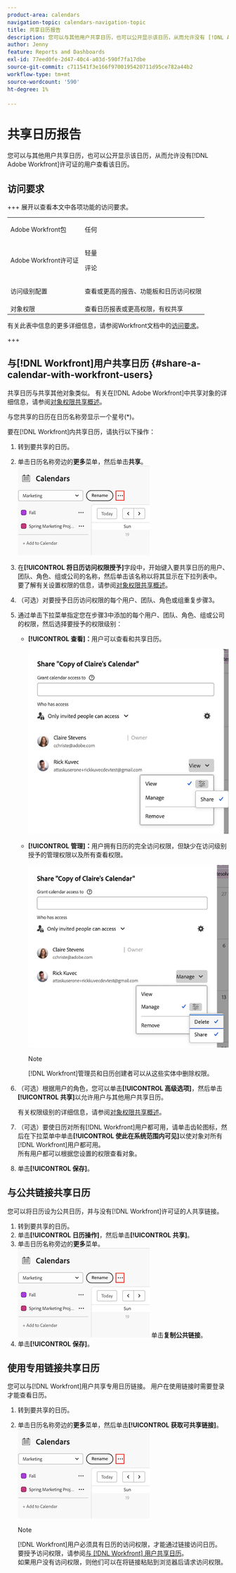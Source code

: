 ```yaml
---
product-area: calendars
navigation-topic: calendars-navigation-topic
title: 共享日历报告
description: 您可以与其他用户共享日历，也可以公开显示该日历，从而允许没有 [!DNL Adobe Workfront] 许可证的用户查看该日历。
author: Jenny
feature: Reports and Dashboards
exl-id: 77eed0fe-2d47-40c4-a03d-590f7fa17dbe
source-git-commit: c711541f3e166f9700195420711d95ce782a44b2
workflow-type: tm+mt
source-wordcount: '590'
ht-degree: 1%

---
```


# 共享日历报告


您可以与其他用户共享日历，也可以公开显示该日历，从而允许没有[!DNL Adobe Workfront]许可证的用户查看该日历。

## 访问要求

+++ 展开以查看本文中各项功能的访问要求。

<table style="table-layout:auto"> 
 <col> 
 </col> 
 <col> 
 </col> 
 <tbody> 
  <tr> 
   <td role="rowheader">Adobe Workfront包</td> 
   <td> <p>任何</p> </td> 
  </tr> 
  <tr> 
   <td role="rowheader">Adobe Workfront许可证</td> 
   <td><p>轻量</p>
       <p>评论</p></td> 
  </tr> 
  <tr> 
   <td role="rowheader">访问级别配置</td> 
   <td> <p> 查看或更高的报告、功能板和日历访问权限</p></td> 
  </tr> 
  <tr> 
   <td role="rowheader">对象权限</td> 
   <td>查看日历报表或更高权限，有权共享</td> 
  </tr> 
 </tbody> 
</table>

有关此表中信息的更多详细信息，请参阅Workfront文档中的[访问要求](/help/quicksilver/administration-and-setup/add-users/access-levels-and-object-permissions/access-level-requirements-in-documentation.md)。

+++

## 与[!DNL Workfront]用户共享日历 {#share-a-calendar-with-workfront-users}

共享日历与共享其他对象类似。 有关在[!DNL Adobe Workfront]中共享对象的详细信息，请参阅[对象权限共享概述](../../../workfront-basics/grant-and-request-access-to-objects/sharing-permissions-on-objects-overview.md)。

与您共享的日历在日历名称旁显示一个星号(&#42;)。

要在[!DNL Workfront]内共享日历，请执行以下操作：

1. 转到要共享的日历。
1. 单击日历名称旁边的&#x200B;**更多**&#x200B;菜单，然后单击&#x200B;**共享**。
   ![日历更多菜单](assets/more-menu-calendar.png)
1. 在&#x200B;**[!UICONTROL 将日历访问权限授予]**&#x200B;字段中，开始键入要共享日历的用户、团队、角色、组或公司的名称，然后单击该名称以将其显示在下拉列表中。\
   要了解有关设置权限的信息，请参阅[对象权限共享概述](../../../workfront-basics/grant-and-request-access-to-objects/sharing-permissions-on-objects-overview.md)。

1. （可选）对要授予日历访问权限的每个用户、团队、角色或组重复步骤3。
1. 通过单击下拉菜单指定您在步骤3中添加的每个用户、团队、角色、组或公司的权限，然后选择要授予的权限级别：

   * **[!UICONTROL 查看]：**&#x200B;用户可以查看和共享日历。

     ![共享具有查看访问权限的日历](assets/view-calendar.png)

   * **[!UICONTROL 管理]：**&#x200B;用户拥有日历的完全访问权限，但缺少在访问级别授予的管理权限以及所有查看权限。

     ![共享具有管理访问权限的日历](assets/manage-calendar.png)

     >[!NOTE]
     >
     >[!DNL Workfront]管理员和日历创建者可以从这些实体中删除权限。

1. （可选）根据用户的角色，您可以单击&#x200B;**[!UICONTROL 高级选项]**，然后单击&#x200B;**[!UICONTROL 共享]**&#x200B;以允许用户与其他用户共享日历。

   有关权限级别的详细信息，请参阅[对象权限共享概述](../../../workfront-basics/grant-and-request-access-to-objects/sharing-permissions-on-objects-overview.md)。

1. （可选）要使日历对所有[!DNL Workfront]用户都可用，请单击齿轮图标，然后在下拉菜单中单击&#x200B;**[!UICONTROL 使此在系统范围内可见]**&#x200B;以使对象对所有[!DNL Workfront]用户都可用。\
   所有用户都可以根据您设置的权限查看对象。

1. 单击&#x200B;**[!UICONTROL 保存]**。

## 与公共链接共享日历

您可以将日历设为公共日历，并与没有[!DNL Workfront]许可证的人共享链接。

1. 转到要共享的日历。
1. 单击&#x200B;**[!UICONTROL 日历操作]**，然后单击&#x200B;**[!UICONTROL 共享]**。
1. 单击日历名称旁边的&#x200B;**更多**菜单。
   ![日历更多菜单](assets/more-menu-calendar.png)
单击**复制公共链接**。
1. 单击&#x200B;**[!UICONTROL 保存]**。

## 使用专用链接共享日历

您可以与[!DNL Workfront]用户共享专用日历链接。 用户在使用链接时需要登录才能查看日历。

1. 转到要共享的日历。
1. 单击日历名称旁边的&#x200B;**更多**&#x200B;菜单，然后单击&#x200B;**[!UICONTROL 获取可共享链接]**。
   ![日历更多菜单](assets/more-menu-calendar.png)

   >[!NOTE]
   >
   >[!DNL Workfront]用户必须具有日历的访问权限，才能通过链接访问日历。 要授予访问权限，请参阅[与 [!DNL Workfront] 用户共享日历](#share-a-calendar-with-workfront-users)。\
   >如果用户没有访问权限，则他们可以在将链接粘贴到浏览器后请求访问权限。

